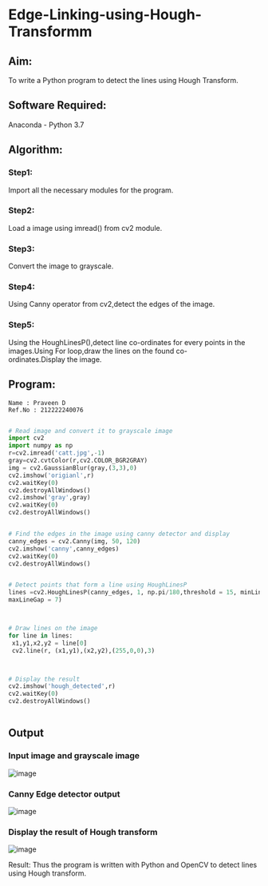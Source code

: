 # Edge-Linking-using-Hough-Transformm
## Aim:
To write a Python program to detect the lines using Hough Transform.

## Software Required:
Anaconda - Python 3.7

## Algorithm:
### Step1:

Import all the necessary modules for the program.
### Step2:

Load a image using imread() from cv2 module.
### Step3:

Convert the image to grayscale.
### Step4:

Using Canny operator from cv2,detect the edges of the image.
### Step5:

Using the HoughLinesP(),detect line co-ordinates for every points in the images.Using For loop,draw the lines on the found co-ordinates.Display the image.

## Program:
```
Name : Praveen D
Ref.No : 212222240076
```
```Python

# Read image and convert it to grayscale image
import cv2
import numpy as np
r=cv2.imread('catt.jpg',-1)
gray=cv2.cvtColor(r,cv2.COLOR_BGR2GRAY)
img = cv2.GaussianBlur(gray,(3,3),0)
cv2.imshow('origianl',r)
cv2.waitKey(0)
cv2.destroyAllWindows()
cv2.imshow('gray',gray)
cv2.waitKey(0)
cv2.destroyAllWindows()


# Find the edges in the image using canny detector and display
canny_edges = cv2.Canny(img, 50, 120)
cv2.imshow('canny',canny_edges)
cv2.waitKey(0)
cv2.destroyAllWindows()


# Detect points that form a line using HoughLinesP
lines =cv2.HoughLinesP(canny_edges, 1, np.pi/180,threshold = 15, minLineLength =5 ,
maxLineGap = 7)



# Draw lines on the image
for line in lines:
 x1,y1,x2,y2 = line[0]
 cv2.line(r, (x1,y1),(x2,y2),(255,0,0),3)



# Display the result
cv2.imshow('hough_detected',r)
cv2.waitKey(0)
cv2.destroyAllWindows()



```
## Output

### Input image and grayscale image
![image](https://github.com/praveenmax55/Edge-Linking-using-Hough-Transformm/assets/113497509/7ff82c6e-bc5a-464f-b3fe-8e2959d8fd11)

### Canny Edge detector output
![image](https://github.com/praveenmax55/Edge-Linking-using-Hough-Transformm/assets/113497509/3290841e-d399-4e18-bbd6-a86fd3253791)

### Display the result of Hough transform
![image](https://github.com/praveenmax55/Edge-Linking-using-Hough-Transformm/assets/113497509/c97d56d3-fc61-4f73-936b-6802b026cbe2)

Result:
Thus the program is written with Python and OpenCV to detect lines using Hough transform.
